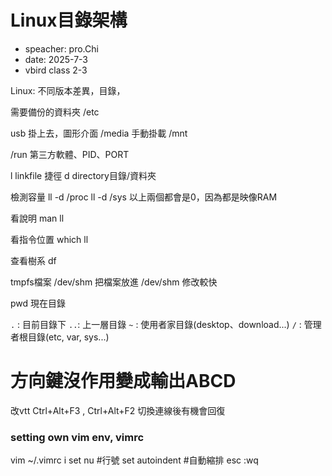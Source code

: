# Linux目錄架構

- speacher: pro.Chi
- date: 2025-7-3
- vbird class 2-3

Linux:
不同版本差異，目錄，

需要備份的資料夾
/etc

usb 掛上去，圖形介面
/media
手動掛載
/mnt

/run
第三方軟體、PID、PORT


l linkfile 捷徑
d directory目錄/資料夾

檢測容量
ll -d /proc
ll -d /sys
以上兩個都會是0，因為都是映像RAM

看說明
man ll

看指令位置
which ll

查看樹系
df

tmpfs檔案
/dev/shm
把檔案放進 /dev/shm 修改較快

pwd 現在目錄

`.` : 目前目錄下
`..`: 上一層目錄
`~` : 使用者家目錄(desktop、download...)
`/` : 管理者根目錄(etc, var, sys...)


# 方向鍵沒作用變成輸出ABCD
改vtt Ctrl+Alt+F3 , Ctrl+Alt+F2
切換連線後有機會回復


### setting own vim env, vimrc
vim ~/.vimrc
i
set nu #行號
set autoindent #自動縮排
esc
:wq


